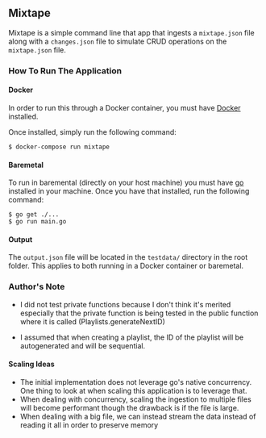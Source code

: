 ## Mixtape

Mixtape is a simple command line that app that ingests a `mixtape.json` file
along with a `changes.json` file to simulate CRUD operations on the
`mixtape.json` file.

### How To Run The Application

#### Docker

In order to run this through a Docker container, you must have [Docker](https://docker.com)
installed.

Once installed, simply run the following command:

```
$ docker-compose run mixtape
```

#### Baremetal

To run in baremental (directly on your host machine) you must have
[go](https://golang.org) installed in your machine. Once you have that
installed, run the following command:

```
$ go get ./...
$ go run main.go
```

#### Output

The `output.json` file will be located in the `testdata/` directory in the
root folder. This applies to both running in a Docker container or baremetal.

### Author's Note

- I did not test private functions because I don't think it's merited
    especially that the private function is being tested in the public
    function where it is called (Playlists.generateNextID)

- I assumed that when creating a playlist, the ID of the playlist will be
    autogenerated and will be sequential.

#### Scaling Ideas

- The initial implementation does not leverage go's native concurrency. One
    thing to look at when scaling this application is to leverage that.
- When dealing with concurrency, scaling the ingestion to multiple files will
    become performant though the drawback is if the file is large.
- When dealing with a big file, we can instead stream the data instead of
    reading it all in order to preserve memory
